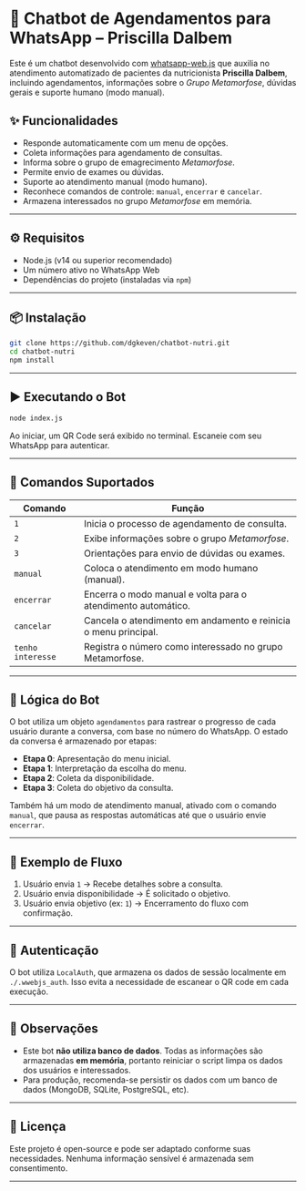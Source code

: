 # 🤖 Chatbot de Agendamentos para WhatsApp – Priscilla Dalbem

Este é um chatbot desenvolvido com [whatsapp-web.js](https://github.com/pedroslopez/whatsapp-web.js) que auxilia no atendimento automatizado de pacientes da nutricionista **Priscilla Dalbem**, incluindo agendamentos, informações sobre o _Grupo Metamorfose_, dúvidas gerais e suporte humano (modo manual).

## ✨ Funcionalidades

- Responde automaticamente com um menu de opções.
- Coleta informações para agendamento de consultas.
- Informa sobre o grupo de emagrecimento _Metamorfose_.
- Permite envio de exames ou dúvidas.
- Suporte ao atendimento manual (modo humano).
- Reconhece comandos de controle: `manual`, `encerrar` e `cancelar`.
- Armazena interessados no grupo _Metamorfose_ em memória.

---

## ⚙️ Requisitos

- Node.js (v14 ou superior recomendado)
- Um número ativo no WhatsApp Web
- Dependências do projeto (instaladas via `npm`)

---

## 📦 Instalação

```bash
git clone https://github.com/dgkeven/chatbot-nutri.git
cd chatbot-nutri
npm install
```

---

## ▶️ Executando o Bot

```bash
node index.js
```

Ao iniciar, um QR Code será exibido no terminal. Escaneie com seu WhatsApp para autenticar.

---

## 💬 Comandos Suportados

| Comando           | Função                                                          |
| ----------------- | --------------------------------------------------------------- |
| `1`               | Inicia o processo de agendamento de consulta.                   |
| `2`               | Exibe informações sobre o grupo _Metamorfose_.                  |
| `3`               | Orientações para envio de dúvidas ou exames.                    |
| `manual`          | Coloca o atendimento em modo humano (manual).                   |
| `encerrar`        | Encerra o modo manual e volta para o atendimento automático.    |
| `cancelar`        | Cancela o atendimento em andamento e reinicia o menu principal. |
| `tenho interesse` | Registra o número como interessado no grupo Metamorfose.        |

---

## 🧠 Lógica do Bot

O bot utiliza um objeto `agendamentos` para rastrear o progresso de cada usuário durante a conversa, com base no número do WhatsApp. O estado da conversa é armazenado por etapas:

- **Etapa 0**: Apresentação do menu inicial.
- **Etapa 1**: Interpretação da escolha do menu.
- **Etapa 2**: Coleta da disponibilidade.
- **Etapa 3**: Coleta do objetivo da consulta.

Também há um modo de atendimento manual, ativado com o comando `manual`, que pausa as respostas automáticas até que o usuário envie `encerrar`.

---

## 📝 Exemplo de Fluxo

1. Usuário envia `1` → Recebe detalhes sobre a consulta.
2. Usuário envia disponibilidade → É solicitado o objetivo.
3. Usuário envia objetivo (ex: `1`) → Encerramento do fluxo com confirmação.

---

## 🔐 Autenticação

O bot utiliza `LocalAuth`, que armazena os dados de sessão localmente em `./.wwebjs_auth`. Isso evita a necessidade de escanear o QR code em cada execução.

---

## 🚧 Observações

- Este bot **não utiliza banco de dados**. Todas as informações são armazenadas **em memória**, portanto reiniciar o script limpa os dados dos usuários e interessados.
- Para produção, recomenda-se persistir os dados com um banco de dados (MongoDB, SQLite, PostgreSQL, etc).

---

## 📄 Licença

Este projeto é open-source e pode ser adaptado conforme suas necessidades. Nenhuma informação sensível é armazenada sem consentimento.

---
